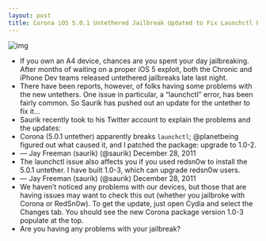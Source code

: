 ```yaml
---
layout: post
title: Corona iOS 5.0.1 Untethered Jailbreak Updated to Fix Launchctl Error
---
```

![img](http://media.idownloadblog.com/wp-content/uploads/2011/12/untether-update.jpg)
* If you own an A4 device, chances are you spent your day jailbreaking. After months of waiting on a proper iOS 5 exploit, both the Chronic and iPhone Dev teams released untethered jailbreaks late last night.
* There have been reports, however, of folks having some problems with the new untethers. One issue in particular, a “launchctl” error, has been fairly common. So Saurik has pushed out an update for the untether to fix it…
* Saurik recently took to his Twitter account to explain the problems and the updates:
* Corona (5.0.1 untether) apparently breaks `launchctl`; @planetbeing figured out what caused it, and I patched the package: upgrade to 1.0-2.
* — Jay Freeman (saurik) (@saurik) December 28, 2011
* The launchctl issue also affects you if you used redsn0w to install the 5.0.1 untether. I have built 1.0-3, which can upgrade redsn0w users.
* — Jay Freeman (saurik) (@saurik) December 28, 2011
* We haven’t noticed any problems with our devices, but those that are having issues may want to check this out (whether you jailbroke with Corona or RedSn0w). To get the update, just open Cydia and select the Changes tab. You should see the new Corona package version 1.0-3 populate at the top.
* Are you having any problems with your jailbreak?

